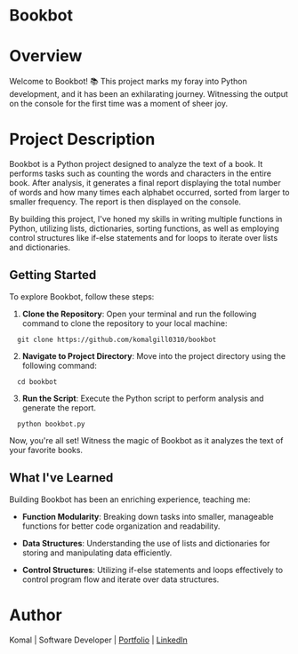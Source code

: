 # **Bookbot**

# Overview

Welcome to Bookbot! 📚 This project marks my foray into Python development, and it has been an exhilarating journey. Witnessing the output on the console for the first time was a moment of sheer joy.

# Project Description

Bookbot is a Python project designed to analyze the text of a book. It performs tasks such as counting the words and characters in the entire book. After analysis, it generates a final report displaying the total number of words and how many times each alphabet occurred, sorted from larger to smaller frequency. The report is then displayed on the console.

By building this project, I've honed my skills in writing multiple functions in Python, utilizing lists, dictionaries, sorting functions, as well as employing control structures like if-else statements and for loops to iterate over lists and dictionaries.

## Getting Started

To explore Bookbot, follow these steps:

1. **Clone the Repository**: Open your terminal and run the following command to clone the repository to your local machine:
```
  git clone https://github.com/komalgill0310/bookbot
```

2. **Navigate to Project Directory**: Move into the project directory using the following command:
```
  cd bookbot
```

3. **Run the Script**: Execute the Python script to perform analysis and generate the report.
```
  python bookbot.py
```

Now, you're all set! Witness the magic of Bookbot as it analyzes the text of your favorite books.

## What I've Learned

Building Bookbot has been an enriching experience, teaching me:

- **Function Modularity**: Breaking down tasks into smaller, manageable functions for better code organization and readability.

- **Data Structures**: Understanding the use of lists and dictionaries for storing and manipulating data efficiently.

- **Control Structures**: Utilizing if-else statements and loops effectively to control program flow and iterate over data structures.

# Author

Komal | Software Developer | [Portfolio](https://kaurkomal.com/) | [LinkedIn](https://www.linkedin.com/in/hssa03/)
